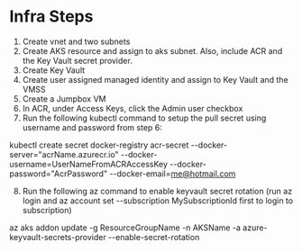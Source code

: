 # Infra Steps
1. Create vnet and two subnets
2. Create AKS resource and assign to aks subnet. Also, include ACR and the Key Vault secret provider.
3. Create Key Vault
4. Create user assigned managed identity and assign to Key Vault and the VMSS
5. Create a Jumpbox VM
6. In ACR, under Access Keys, click the Admin user checkbox
7. Run the following kubectl command to setup the pull secret using username and password from step 6:

kubectl create secret docker-registry acr-secret --docker-server="acrName.azurecr.io" --docker-username=UserNameFromACRAccessKey --docker-password="AcrPassword" --docker-email=me@hotmail.com

8. Run the following az command to enable keyvault secret rotation (run az login and az account set --subscription MySubscriptionId first to login to subscription)

az aks addon update -g ResourceGroupName -n AKSName -a azure-keyvault-secrets-provider --enable-secret-rotation
